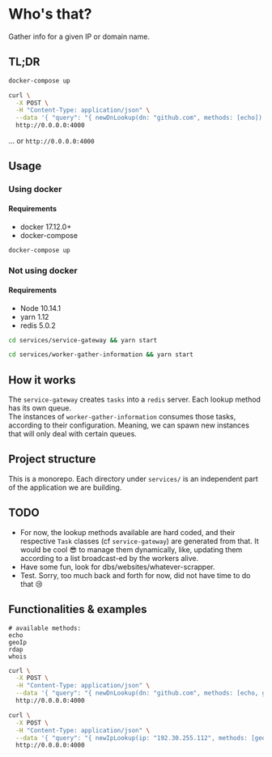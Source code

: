 # Who's that?
Gather info for a given IP or domain name.

## TL;DR
```bash
docker-compose up
```

```bash
curl \
  -X POST \
  -H "Content-Type: application/json" \
  --data '{ "query": "{ newDnLookup(dn: "github.com", methods: [echo]) }" }' \
  http://0.0.0.0:4000
```

... or `http://0.0.0.0:4000`


## Usage
### Using docker
#### Requirements
- docker 17.12.0+
- docker-compose

```bash
docker-compose up
```

### Not using docker
#### Requirements
- Node 10.14.1
- yarn 1.12
- redis 5.0.2

```bash
cd services/service-gateway && yarn start
```

```bash
cd services/worker-gather-information && yarn start
```


## How it works
The `service-gateway` creates `tasks` into a `redis` server. Each lookup method has its own queue.  
The instances of `worker-gather-information` consumes those tasks, according to their configuration. Meaning, we can spawn new instances that will only deal with certain queues.


## Project structure
This is a monorepo. Each directory under `services/` is an independent part of the application we are building.

## TODO
- For now, the lookup methods available are hard coded, and their respective `Task` classes (cf `service-gateway`) are generated from that. It would be cool :sunglasses: to manage them dynamically, like, updating them according to a list broadcast-ed by the workers alive.
- Have some fun, look for dbs/websites/whatever-scrapper.
- Test. Sorry, too much back and forth for now, did not have time to do that :cry:

## Functionalities & examples
```
# available methods:
echo
geoIp
rdap
whois
```

```bash
curl \
  -X POST \
  -H "Content-Type: application/json" \
  --data '{ "query": "{ newDnLookup(dn: "github.com", methods: [echo, geoIp]) }" }' \
  http://0.0.0.0:4000
```

```bash
curl \
  -X POST \
  -H "Content-Type: application/json" \
  --data '{ "query": "{ newIpLookup(ip: "192.30.255.112", methods: [geoIp]) }" }' \
  http://0.0.0.0:4000
```
